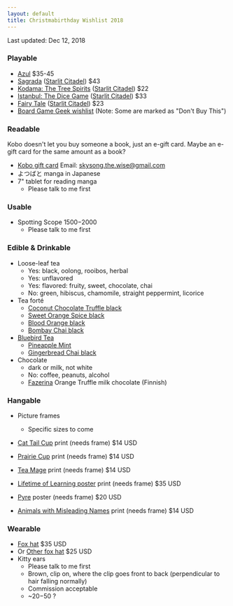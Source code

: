 ```yaml
---
layout: default
title: Christmabirthday Wishlist 2018
---
```


<section markdown='1'>

Last updated: Dec 12, 2018

### Playable

* [Azul](https://boardgamegeek.com/boardgame/230802/azul) $35-45
* [Sagrada](https://boardgamegeek.com/boardgame/199561/sagrada) ([Starlit Citadel](https://www.starlitcitadel.com/games/sagrada.html)) $43
* [Kodama: The Tree Spirits](https://boardgamegeek.com/boardgame/181810/kodama-tree-spirits) ([Starlit Citadel](https://www.starlitcitadel.com/games/kodama-the-tree-spirits.html)) $22
* [Istanbul: The Dice Game](https://www.starlitcitadel.com/games/istanbul-the-dice-game.html) ([Starlit Citadel](https://boardgamegeek.com/boardgame/235488/istanbul-dice-game)) $33
* [Fairy Tale](https://boardgamegeek.com/boardgame/13823/fairy-tale) ([Starlit Citadel](https://www.starlitcitadel.com/games/fairy-tale.html)) $23
* [Board Game Geek wishlist](https://boardgamegeek.com/wishlist/Hwesta) (Note: Some are marked as "Don't Buy This")

### Readable

Kobo doesn't let you buy someone a book, just an e-gift card.  Maybe an e-gift card for the same amount as a book?

* [Kobo gift card](https://www.kobo.com/ca/en/p/giftcards) Email: skysong.the.wise@gmail.com
* よつばと manga in Japanese
* 7" tablet for reading manga
  * Please talk to me first

### Usable

* Spotting Scope $1500-$2000
  * Please talk to me first

### Edible & Drinkable
* Loose-leaf tea
  * Yes: black, oolong, rooibos, herbal
  * Yes: unflavored
  * Yes: flavored: fruity, sweet, chocolate, chai
  * No: green, hibiscus, chamomile, straight peppermint, licorice
* Tea forté
  * [Coconut Chocolate Truffle black](https://www.teaforte.com/store/gourmet-tea/coconut-chocolate-truffle/)
  * [Sweet Orange Spice black](https://www.teaforte.com/store/gourmet-tea/sweet-orange-spice/)
  * [Blood Orange black](https://www.teaforte.com/store/gourmet-tea/blood-orange/)
  * [Bombay Chai black](https://www.teaforte.com/store/gourmet-tea/bombay-chai/)
* [Bluebird Tea](https://birdandblendtea.com/us_en/)
  * [Pineapple Mint](https://birdandblendtea.com/us_en/pineapple-mint.html)
  * [Gingerbread Chai black](https://birdandblendtea.com/us_en/christmas/christmas-tea/gingerbread-chai.html)
* Chocolate
  * dark or milk, not white
  * No: coffee, peanuts, alcohol
  * [Fazerina](http://www.fazershop.com/en-US/products/11617/fazerina-100-g-chocolate-bar/) Orange Truffle milk chocolate (Finnish)

### Hangable

* Picture frames
  * Specific sizes to come

* [Cat Tail Cup](https://topatoco.com/collections/red-wombat/products/rw-teamatters?variant=39883594895) print (needs frame) $14 USD
* [Prairie Cup](https://topatoco.com/collections/red-wombat/products/rw-teamatters?variant=39883594575) print (needs frame) $14 USD
* [Tea Mage](https://topatoco.com/collections/red-wombat/products/rw-teamatters?variant=39883594383) print (needs frame) $14 USD
* [Lifetime of Learning poster](https://shopzenpencils.com/collections/posters/products/learning) print (needs frame) $35 USD
* [Pyre](https://store.supergiantgames.com/products/pyre-24-x-36-poster) poster (needs frame) $20 USD
* [Animals with Misleading Names](https://topatoco.com/collections/romo/products/romo-names) print (needs frame) $14 USD

### Wearable

* [Fox hat](http://canadacosplay.com/aviatorfoxhat.php) $35 USD
* Or [Other fox hat](http://canadacosplay.com/fox_hat.php) $25 USD
* Kitty ears
  * Please talk to me first
  * Brown, clip on, where the clip goes front to back (perpendicular to hair falling normally)
  * Commission acceptable
  * ~$20-$50 ?

</section>
